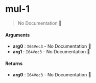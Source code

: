 # mul\-1

> No Documentation 🚧

#### Arguments

- **arg0** : `I64Vec3` \- No Documentation 🚧
- **arg1** : `I64Vec3` \- No Documentation 🚧

#### Returns

- **arg0** : `I64Vec3` \- No Documentation 🚧